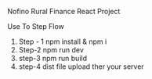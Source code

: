 Nofino Rural Finance React Project

Use To Step Flow
1. Step - 1
  npm install & npm i
2. Step-2
   npm run dev
3. step-3
   npm run build
4. step-4
   dist file upload ther your server
